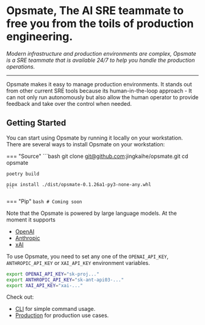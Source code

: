# Opsmate, The AI SRE teammate to free you from the toils of production engineering.

_Modern infrastructure and production environments are complex, Opsmate is a SRE teammate that is available 24/7 to help you handle the production operations._

---

Opsmate makes it easy to manage production environments. It stands out from other current SRE tools because its human-in-the-loop approach - It can not only run autonomously but also allow the human operator to provide feedback and take over the control when needed.

## Getting Started

You can start using Opsmate by running it locally on your workstation. There are several ways to install Opsmate on your workstation:

=== "Source"
    ```bash
    git clone git@github.com:jingkaihe/opsmate.git
    cd opsmate

    poetry build

    pipx install ./dist/opsmate-0.1.26a1-py3-none-any.whl
    ```

=== "Pip"
    ```bash
    # Coming soon
    ```

Note that the Opsmate is powered by large language models. At the moment it supports

* [OpenAI](https://platform.openai.com/api-keys)
* [Anthropic](https://console.anthropic.com/settings/keys)
* [xAI](https://x.ai/api)

To use Opsmate, you need to set any one of the `OPENAI_API_KEY`, `ANTHROPIC_API_KEY` or `XAI_API_KEY` environment variables.

```bash
export OPENAI_API_KEY="sk-proj..."
export ANTHROPIC_API_KEY="sk-ant-api03-..."
export XAI_API_KEY="xai-..."
```

Check out:

- [CLI](cli.md) for simple command usage.
- [Production](production.md) for production use cases.
